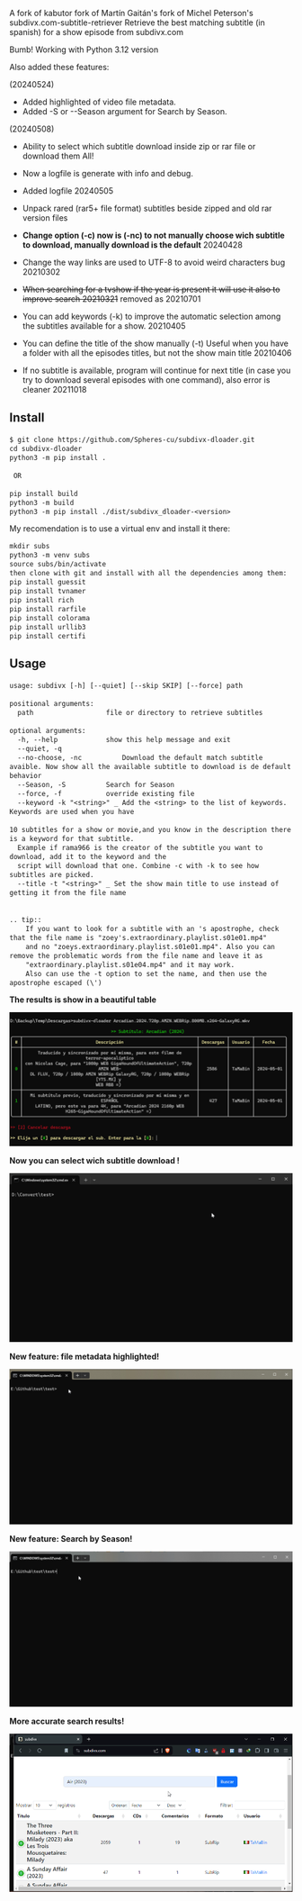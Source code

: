 A fork of kabutor fork of  Martín Gaitán's fork of Michel Peterson's subdivx.com-subtitle-retriever
Retrieve the best matching subtitle (in spanish) for a show episode from subdivx.com

Bumb! Working with Python 3.12 version 

Also added these features:

 (20240524)
 - Added highlighted of video file metadata.
 - Added -S  or --Season argument for Search by Season. 

 (20240508)
- Ability to select which subtitle download inside zip or rar file or download them All!
- Now a logfile is generate with info and debug.

- Added logfile 20240505
- Unpack rared (rar5+ file format) subtitles beside zipped and old rar version files
- **Change option (-c)  now is (-nc) to not manually choose wich subtitle to download, manually download is the default** 20240428
- Change the way links are used to UTF-8 to avoid weird characters bug 20210302
- <strike>When searching for a tvshow if the year is present it will use it also to improve search 20210321</strike> removed as 20210701
- You can add keywords (-k) to improve the automatic selection among the subtitles available for a show. 20210405
- You can define the title of the show manually (-t) Useful when you have a folder with all the episodes titles, but not the show main title 20210406
- If no subtitle is available, program will continue for next title (in case you try to download several episodes with one command), also error is cleaner 20211018

Install
-------
```
$ git clone https://github.com/Spheres-cu/subdivx-dloader.git
cd subdivx-dloader
python3 -m pip install .
 
 OR

pip install build
python3 -m build
python3 -m pip install ./dist/subdivx_dloader-<version>

```

My recomendation is to use a virtual env and install it there:

```
mkdir subs
python3 -m venv subs
source subs/bin/activate
then clone with git and install with all the dependencies among them:
pip install guessit
pip install tvnamer
pip install rich
pip install rarfile
pip install colorama
pip install urllib3
pip install certifi
```


Usage
-----


```
usage: subdivx [-h] [--quiet] [--skip SKIP] [--force] path

positional arguments:
  path                  file or directory to retrieve subtitles

optional arguments:
  -h, --help            show this help message and exit
  --quiet, -q
  --no-choose, -nc          Download the default match subtitle avaible. Now show all the available subtitle to download is de default behavior
  --Season, -S          Search for Season 
  --force, -f           override existing file
  --keyword -k "<string>" _ Add the <string> to the list of keywords. Keywords are used when you have 

10 subtitles for a show or movie,and you know in the description there is a keyword for that subtitle.
  Example if rama966 is the creator of the subtitle you want to download, add it to the keyword and the 
  script will download that one. Combine -c with -k to see how subtitles are picked. 
  --title -t "<string>" _ Set the show main title to use instead of getting it from the file name


.. tip::
    If you want to look for a subtitle with an 's apostrophe, check that the file name is "zoey's.extraordinary.playlist.s01e01.mp4" 
    and no "zoeys.extraordinary.playlist.s01e01.mp4". Also you can remove the problematic words from the file name and leave it as
    "extraordinary.playlist.s01e04.mp4" and it may work.
    Also can use the -t option to set the name, and then use the apostrophe escaped (\')

```
**The results is show in a beautiful table**

![Design with tables !](https://github.com/Spheres-cu/subdivx-dloader/blob/master/captures/capture03.png)

**Now  you can select wich subtitle download !**

![Select subtitle file to Download !](https://github.com/Spheres-cu/subdivx-dloader/blob/master/captures/capture04.gif)


**New feature: file metadata highlighted!**

![ Highlighted file metadata !](https://github.com/Spheres-cu/subdivx-dloader/blob/master/captures/capture05.gif)

**New feature: Search by Season!**

![ Search by Season !](https://github.com/Spheres-cu/subdivx-dloader/blob/master/captures/capture06.gif)

**More accurate search results!**

![ More accurate search results! !](https://github.com/Spheres-cu/subdivx-dloader/blob/master/captures/capture07.gif)
